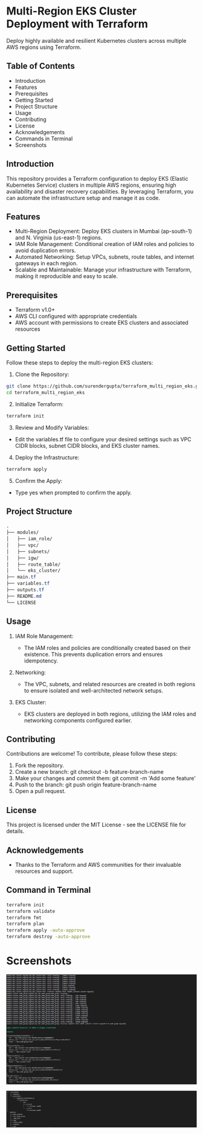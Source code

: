# Multi-Region EKS Cluster Deployment with Terraform

Deploy highly available and resilient Kubernetes clusters across multiple AWS regions using Terraform.

## Table of Contents

- Introduction
- Features
- Prerequisites
- Getting Started
- Project Structure
- Usage
- Contributing
- License
- Acknowledgements
- Commands in Terminal
- Screenshots

## Introduction

This repository provides a Terraform configuration to deploy EKS (Elastic Kubernetes Service) clusters in multiple AWS regions, ensuring high availability and disaster recovery capabilities. By leveraging Terraform, you can automate the infrastructure setup and manage it as code.

## Features
- Multi-Region Deployment: Deploy EKS clusters in Mumbai (ap-south-1) and N. Virginia (us-east-1) regions.
- IAM Role Management: Conditional creation of IAM roles and policies to avoid duplication errors.
- Automated Networking: Setup VPCs, subnets, route tables, and internet gateways in each region.
- Scalable and Maintainable: Manage your infrastructure with Terraform, making it reproducible and easy to scale.

## Prerequisites
- Terraform v1.0+
- AWS CLI configured with appropriate credentials
- AWS account with permissions to create EKS clusters and associated resources

## Getting Started
Follow these steps to deploy the multi-region EKS clusters:

1. Clone the Repository:

```bash
git clone https://github.com/surendergupta/terraform_multi_region_eks.git
cd terraform_multi_region_eks

```

2. Initialize Terraform:

```bash
terraform init
```

3. Review and Modify Variables:

- Edit the variables.tf file to configure your desired settings such as VPC CIDR blocks, subnet CIDR blocks, and EKS cluster names.

4. Deploy the Infrastructure:

```bash
terraform apply
```

5. Confirm the Apply:

- Type yes when prompted to confirm the apply.

## Project Structure

```css
.
├── modules/
│   ├── iam_role/
│   ├── vpc/
│   ├── subnets/
│   ├── igw/
│   ├── route_table/
│   └── eks_cluster/
├── main.tf
├── variables.tf
├── outputs.tf
├── README.md
└── LICENSE

```

## Usage

1. IAM Role Management:
    - The IAM roles and policies are conditionally created based on their existence. This prevents duplication errors and ensures idempotency.

2. Networking:

    - The VPC, subnets, and related resources are created in both regions to ensure isolated and well-architected network setups.

3. EKS Cluster:

    - EKS clusters are deployed in both regions, utilizing the IAM roles and networking components configured earlier.

## Contributing

Contributions are welcome! To contribute, please follow these steps:

1. Fork the repository.
2. Create a new branch: git checkout -b feature-branch-name
3. Make your changes and commit them: git commit -m 'Add some feature'
4. Push to the branch: git push origin feature-branch-name
5. Open a pull request.

## License

This project is licensed under the MIT License - see the LICENSE file for details.

## Acknowledgements

- Thanks to the Terraform and AWS communities for their invaluable resources and support.


## Command in Terminal

```bash
terraform init
terraform validate
terraform fmt
terraform plan
terraform apply -auto-approve
terraform destroy -auto-approve

```

# Screenshots

![Apply Success](./screenshots/image.png)

![tree structure](./screenshots/image-1.png)